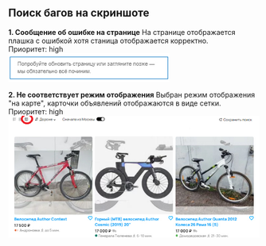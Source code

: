## Поиск багов на скриншоте

**1. Сообщение об ошибке на странице** На странице отображается плашка с ошибкой хотя станица отображается корректно.   
Приоритет: high   
![](https://github.com/MorevDA/AvitoTech_QA-trainee/blob/24ad0b41cd737f82d2b71af56e4af15bbbc22d09/Task_1/screenshots/bag_1.png)


**2. Не соответствует режим отображения** Выбран режим отображения "на карте", карточки объявлений отображаются в виде сетки.   
Приоритет: high   
![](https://github.com/MorevDA/AvitoTech_QA-trainee/blob/24ad0b41cd737f82d2b71af56e4af15bbbc22d09/Task_1/screenshots/bag_2.png)

